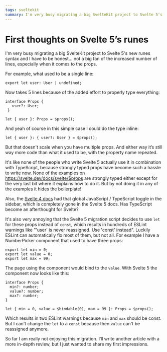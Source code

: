```yaml
---
tags: sveltekit
summary: I'm very busy migrating a big SvelteKit project to Svelte 5's new runes syntax and I have to be honest... not a big fan of the increased number of lines, especially when it comes to the props.
---
```


# First thoughts on Svelte 5’s runes

I'm very busy migrating a big SvelteKit project to Svelte 5's new runes syntax and I have to be honest... not a big fan of the increased number of lines, especially when it comes to the props.

For example, what used to be a single line:

```
export let user: User | undefined;
```

Now takes 5 lines because of the added effort to properly type everything:

```
interface Props {
   user?: User;
 }

let { user }: Props = $props();
```

And yeah of course in this simple case I could do the type inline:

```
let { user }: { user?: User } = $props();
```

But that doesn't scale when you have multiple props. And either way it’s still way more code than what it used to be, with the property name repeated.

It's like none of the people who write Svelte 5 actually use it in combination with TypeScript, because strongly typed props have become such a hassle to write now. None of the examples on https://svelte.dev/docs/svelte/$props are strongly typed either except for the very last bit where it explains how to do it. But by not doing it in any of the examples it hides the boilerplate!

Also, the [Svelte 4 docs](https://v4.svelte.dev/docs/introduction) had that global JavaScript / TypeScript toggle in the sidebar, which is completely gone in the Svelte 5 docs. Has TypeScript become an afterthought for Svelte?

It's also very annoying that the Svelte 5 migration script decides to use `let` for these props instead of `const`, which results in hundreds of ESLint warnings like "'user' is never reassigned. Use 'const' instead". Luckily ESLint can automatically fix most of them, but not all. For example I have a NumberPicker component that used to have three props:

```
export let min = 0;
export let value = 0;
export let max = 99;
```

The page using the component would bind to the `value`. With Svelte 5 the component now looks like this:

```
interface Props {
  min?: number;
  value?: number;
  max?: number;
}

let { min = 0, value = $bindable(0), max = 99 }: Props = $props();
```

Which results in two ESLint warnings because `min` and `max` should be const. But I can't change the `let` to a `const` because then `value` can't be reassigned anymore.

So far I am really not enjoying this migration. I’ll write another article with a more in-depth review, but I just wanted to share my first impressions.
